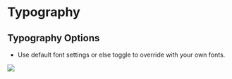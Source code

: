 # Typography

## Typography Options

* Use default font settings or else toggle to override with your own fonts.

![](http://transvelo.github.io/bethlehem/docs/images/theme-options-typography.png)
